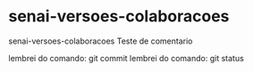 # senai-versoes-colaboracoes
senai-versoes-colaboracoes
Teste de comentario 

lembrei do comando: git commit
lembrei do comando: git status

